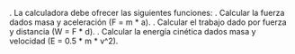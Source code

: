 .	La calculadora debe ofrecer las siguientes funciones: 
.	Calcular la fuerza dados masa y aceleración (F = m * a).
.	Calcular el trabajo dado por fuerza y distancia (W = F * d).
. Calcular la energía cinética dados masa y velocidad (E = 0.5 * m * v^2).
